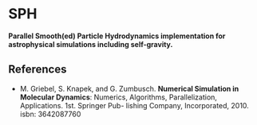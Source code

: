 # SPH

**Parallel Smooth(ed) Particle Hydrodynamics implementation for astrophysical simulations including self-gravity.**

## References

* M. Griebel, S. Knapek, and G. Zumbusch. **Numerical Simulation in Molecular Dynamics**: Numerics, Algorithms, Parallelization, Applications. 1st. Springer Pub- lishing Company, Incorporated, 2010. isbn: 3642087760

